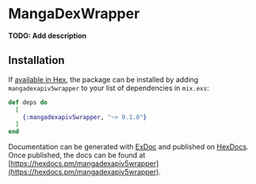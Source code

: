 # MangaDexWrapper

**TODO: Add description**

## Installation

If [available in Hex](https://hex.pm/docs/publish), the package can be installed
by adding `mangadexapiv5wrapper` to your list of dependencies in `mix.exs`:

```elixir
def deps do
  [
    {:mangadexapiv5wrapper, "~> 0.1.0"}
  ]
end
```

Documentation can be generated with [ExDoc](https://github.com/elixir-lang/ex_doc)
and published on [HexDocs](https://hexdocs.pm). Once published, the docs can
be found at [https://hexdocs.pm/mangadexapiv5wrapper](https://hexdocs.pm/mangadexapiv5wrapper).

